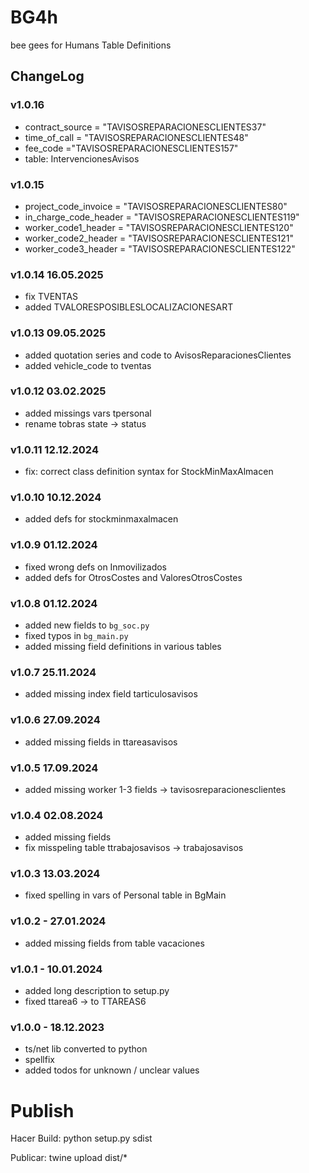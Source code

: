 # BG4h

bee gees for Humans Table Definitions

## ChangeLog


### v1.0.16

- contract_source = "TAVISOSREPARACIONESCLIENTES37"
- time_of_call = "TAVISOSREPARACIONESCLIENTES48"
- fee_code ="TAVISOSREPARACIONESCLIENTES157"
- table: IntervencionesAvisos

### v1.0.15

- project_code_invoice = "TAVISOSREPARACIONESCLIENTES80"
- in_charge_code_header = "TAVISOSREPARACIONESCLIENTES119"
- worker_code1_header = "TAVISOSREPARACIONESCLIENTES120"
- worker_code2_header = "TAVISOSREPARACIONESCLIENTES121"
- worker_code3_header = "TAVISOSREPARACIONESCLIENTES122"

### v1.0.14 16.05.2025

- fix TVENTAS
- added TVALORESPOSIBLESLOCALIZACIONESART

### v1.0.13 09.05.2025

- added quotation series and code to AvisosReparacionesClientes
- added vehicle_code to tventas

### v1.0.12 03.02.2025

- added missings vars tpersonal
- rename tobras state -> status

### v1.0.11 12.12.2024

- fix: correct class definition syntax for StockMinMaxAlmacen

### v1.0.10 10.12.2024

- added defs for stockminmaxalmacen

### v1.0.9 01.12.2024

- fixed wrong defs on Inmovilizados
- added defs for OtrosCostes and ValoresOtrosCostes

### v1.0.8 01.12.2024

- added new fields to `bg_soc.py`
- fixed typos in `bg_main.py`
- added missing field definitions in various tables

### v1.0.7 25.11.2024

- added missing index field tarticulosavisos

### v1.0.6 27.09.2024

- added missing fields in ttareasavisos

### v1.0.5 17.09.2024

- added missing worker 1-3 fields -> tavisosreparacionesclientes

### v1.0.4 02.08.2024

- added missing fields
- fix misspeling table ttrabajosavisos -> trabajosavisos

### v1.0.3 13.03.2024

- fixed spelling in vars of Personal table in BgMain

### v1.0.2 - 27.01.2024

- added missing fields from table vacaciones

### v1.0.1 - 10.01.2024

- added long description to setup.py
- fixed ttarea6 -> to TTAREAS6

### v1.0.0 - 18.12.2023

- ts/net lib converted to python
- spellfix
- added todos for unknown / unclear values

# Publish

Hacer Build:
python setup.py sdist

Publicar:
twine upload dist/*
